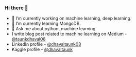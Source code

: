 ### Hi there 👋

<!--
**DhavalTaunk08/DhavalTaunk08** is a ✨ _special_ ✨ repository because its `README.md` (this file) appears on your GitHub profile.
-->

- 🔭 I’m currently working on machine learning, deep learning.
- 🌱 I’m currently learning MongoDB.
- 💬 Ask me about python, machine learning
- I write blog post related to machine learning on Medium - [@taunkdhaval08](https://medium.com/@taunkdhaval08)
- LinkedIn profile - [@dhavaltaunk08](https://linkedin.com/in/dhavaltaunk08/)
- Kaggle profile - [@dhavaltaunk](https://www.kaggle.com/dhavaltaunk)
